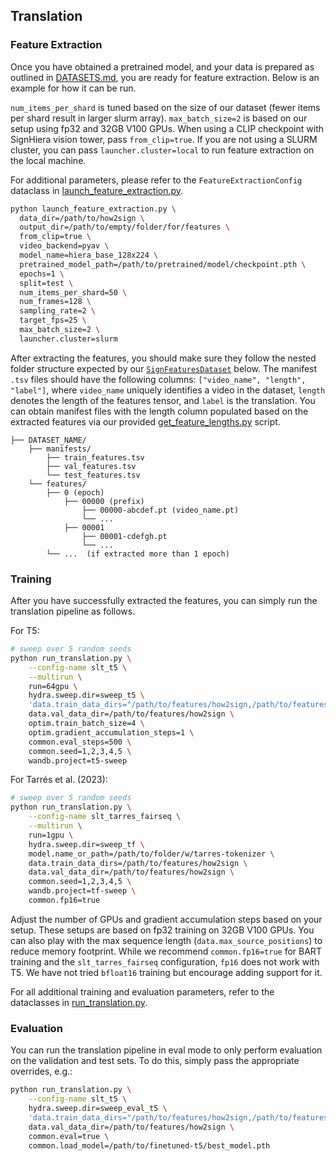 ## Translation

### Feature Extraction
Once you have obtained a pretrained model, and your data is prepared as outlined in [DATASETS.md](../DATASETS.md), you are ready for feature extraction. Below is an example for how it can be run.

 `num_items_per_shard` is tuned based on the size of our dataset (fewer items per shard result in larger slurm array).
 `max_batch_size=2` is based on our setup using fp32 and 32GB V100 GPUs. When using a CLIP checkpoint with SignHiera vision tower, pass `from_clip=true`. If you are not using a SLURM cluster, you can pass `launcher.cluster=local` to run feature extraction on the local machine.

For additional parameters, please refer to the `FeatureExtractionConfig` dataclass in [launch_feature_extraction.py](launch_feature_extraction.py).

```bash
python launch_feature_extraction.py \
  data_dir=/path/to/how2sign \
  output_dir=/path/to/empty/folder/for/features \
  from_clip=true \
  video_backend=pyav \
  model_name=hiera_base_128x224 \
  pretrained_model_path=/path/to/pretrained/model/checkpoint.pth \
  epochs=1 \
  split=test \
  num_items_per_shard=50 \
  num_frames=128 \
  sampling_rate=2 \
  target_fps=25 \
  max_batch_size=2 \
  launcher.cluster=slurm
```

After extracting the features, you should make sure they follow the nested folder structure expected by our [`SignFeaturesDataset`](../src/ssvp_slt/data/sign_features_dataset.py) below. The manifest `.tsv` files should have the following columns: `["video_name", "length", "label"]`, where `video_name` uniquely identifies a video in the dataset, `length` denotes the length of the features tensor, and `label` is the translation. You can obtain manifest files with the length column populated based on the extracted features via our provided [get_feature_lengths.py](../scripts/get_feature_lengths.py) script.
```
├── DATASET_NAME/
    ├── manifests/
        ├── train_features.tsv
        ├── val_features.tsv
        └── test_features.tsv
    └── features/
        ├── 0 (epoch)
            ├── 00000 (prefix)
                ├── 00000-abcdef.pt (video_name.pt)
                └── ...
            ├── 00001 
                ├── 00001-cdefgh.pt
                └── ...  
        └── ...  (if extracted more than 1 epoch)
```

### Training
After you have successfully extracted the features, you can simply run the translation pipeline as follows.

For T5:
```bash
# sweep over 5 random seeds
python run_translation.py \
    --config-name slt_t5 \
    --multirun \
    run=64gpu \
    hydra.sweep.dir=sweep_t5 \
    'data.train_data_dirs="/path/to/features/how2sign,/path/to/features/youtube-asl"'  \
    data.val_data_dir=/path/to/features/how2sign \
    optim.train_batch_size=4 \
    optim.gradient_accumulation_steps=1 \
    common.eval_steps=500 \
    common.seed=1,2,3,4,5 \
    wandb.project=t5-sweep
```

For Tarrés et al. (2023):

```bash
# sweep over 5 random seeds
python run_translation.py \
    --config-name slt_tarres_fairseq \
    --multirun \
    run=1gpu \
    hydra.sweep.dir=sweep_tf \
    model.name_or_path=/path/to/folder/w/tarres-tokenizer \
    data.train_data_dirs=/path/to/features/how2sign \
    data.val_data_dir=/path/to/features/how2sign \
    common.seed=1,2,3,4,5 \
    wandb.project=tf-sweep \
    common.fp16=true
```


Adjust the number of GPUs and gradient accumulation steps based on your setup. These setups are based on fp32 training on 32GB V100 GPUs. You can also play with the max sequence length (`data.max_source_positions`) to reduce memory footprint. While we recommend `common.fp16=true` for BART training and the `slt_tarres_fairseq` configuration, `fp16` does not work with T5. We have not tried `bfloat16` training but encourage adding support for it.

For all additional training and evaluation parameters, refer to the dataclasses in [run_translation.py](run_translation.py).

### Evaluation
You can run the translation pipeline in eval mode to only perform evaluation on the validation and test sets.
To do this, simply pass the appropriate overrides, e.g.:

```bash
python run_translation.py \
    --config-name slt_t5 \
    hydra.sweep.dir=sweep_eval_t5 \
    'data.train_data_dirs="/path/to/features/how2sign,/path/to/features/youtube-asl"'  \
    data.val_data_dir=/path/to/features/how2sign \
    common.eval=true \
    common.load_model=/path/to/finetuned-t5/best_model.pth
```


